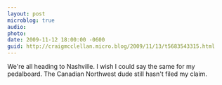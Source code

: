 ```yaml
---
layout: post
microblog: true
audio: 
photo: 
date: 2009-11-12 18:00:00 -0600
guid: http://craigmcclellan.micro.blog/2009/11/13/t5683543315.html
---
```

We're all heading to Nashville. I wish I could say the same for my pedalboard. The Canadian Northwest dude still hasn't filed my claim.
